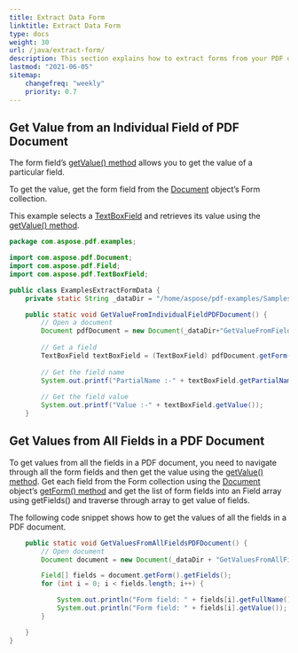```yaml
---
title: Extract Data Form
linktitle: Extract Data Form
type: docs
weight: 30
url: /java/extract-form/
description: This section explains how to extract forms from your PDF document with Aspose.PDF for Java.
lastmod: "2021-06-05"
sitemap:
    changefreq: "weekly"
    priority: 0.7
---
```


## Get Value from an Individual Field of PDF Document

The form field’s [getValue() method](https://apireference.aspose.com/pdf/java/com.aspose.pdf/TextBoxField#getValue--) allows you to get the value of a particular field.

To get the value, get the form field from the [Document](http://www.aspose.com/api/java/pdf/com.aspose.pdf/classes/Document) object’s Form collection.

This example selects a [TextBoxField](https://apireference.aspose.com/pdf/java/com.aspose.pdf/TextBoxField) and retrieves its value using the [getValue() method](https://apireference.aspose.com/pdf/java/com.aspose.pdf/TextBoxField#getValue--).

```java
package com.aspose.pdf.examples;

import com.aspose.pdf.Document;
import com.aspose.pdf.Field;
import com.aspose.pdf.TextBoxField;

public class ExamplesExtractFormData {
    private static String _dataDir = "/home/aspose/pdf-examples/Samples/Forms/";

    public static void GetValueFromIndividualFieldPDFDocument() {        
        // Open a document
        Document pdfDocument = new Document(_dataDir+"GetValueFromField.pdf");
        
        // Get a field
        TextBoxField textBoxField = (TextBoxField) pdfDocument.getForm().get("textbox1");
        
        // Get the field name
        System.out.printf("PartialName :-" + textBoxField.getPartialName());
        
        // Get the field value
        System.out.printf("Value :-" + textBoxField.getValue());        
    }
```

## Get Values from All Fields in a PDF Document

To get values from all the fields in a PDF document, you need to navigate through all the form fields and then get the value using the [getValue() method](https://apireference.aspose.com/pdf/java/com.aspose.pdf/TextBoxField#getValue--). Get each field from the Form collection using the [Document](http://www.aspose.com/api/java/pdf/com.aspose.pdf/classes/Document) object’s [getForm() method](https://apireference.aspose.com/pdf/java/com.aspose.pdf/Document#getForm--) and get the list of form fields into an Field array using getFields() and traverse through array to get value of fields.

The following code snippet shows how to get the values of all the fields in a PDF document.

```java
    public static void GetValuesFromAllFieldsPDFDocument() {
        // Open document
        Document document = new Document(_dataDir + "GetValuesFromAllFields.pdf");

        Field[] fields = document.getForm().getFields();
        for (int i = 0; i < fields.length; i++) {

            System.out.println("Form field: " + fields[i].getFullName());
            System.out.println("Form field: " + fields[i].getValue());
        }

    }
}
```
